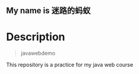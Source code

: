 My name is 迷路的蚂蚁
---
# Description
> javawebdemo

This repository is a practice for my  java web course
